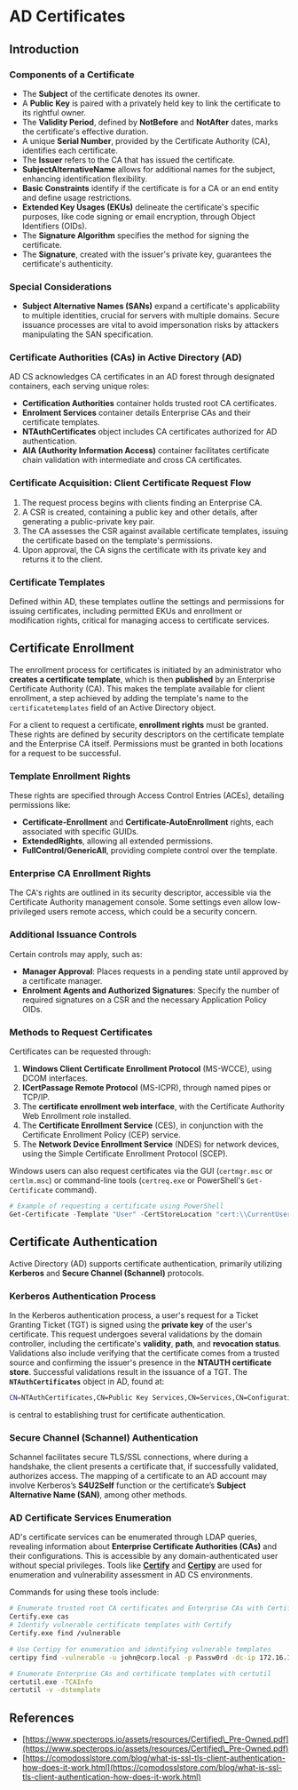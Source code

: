 # AD Certificates





## Introduction

### Components of a Certificate

- The **Subject** of the certificate denotes its owner.
- A **Public Key** is paired with a privately held key to link the certificate to its rightful owner.
- The **Validity Period**, defined by **NotBefore** and **NotAfter** dates, marks the certificate's effective duration.
- A unique **Serial Number**, provided by the Certificate Authority (CA), identifies each certificate.
- The **Issuer** refers to the CA that has issued the certificate.
- **SubjectAlternativeName** allows for additional names for the subject, enhancing identification flexibility.
- **Basic Constraints** identify if the certificate is for a CA or an end entity and define usage restrictions.
- **Extended Key Usages (EKUs)** delineate the certificate's specific purposes, like code signing or email encryption, through Object Identifiers (OIDs).
- The **Signature Algorithm** specifies the method for signing the certificate.
- The **Signature**, created with the issuer's private key, guarantees the certificate's authenticity.

### Special Considerations

- **Subject Alternative Names (SANs)** expand a certificate's applicability to multiple identities, crucial for servers with multiple domains. Secure issuance processes are vital to avoid impersonation risks by attackers manipulating the SAN specification.

### Certificate Authorities (CAs) in Active Directory (AD)

AD CS acknowledges CA certificates in an AD forest through designated containers, each serving unique roles:

- **Certification Authorities** container holds trusted root CA certificates.
- **Enrolment Services** container details Enterprise CAs and their certificate templates.
- **NTAuthCertificates** object includes CA certificates authorized for AD authentication.
- **AIA (Authority Information Access)** container facilitates certificate chain validation with intermediate and cross CA certificates.

### Certificate Acquisition: Client Certificate Request Flow

1. The request process begins with clients finding an Enterprise CA.
2. A CSR is created, containing a public key and other details, after generating a public-private key pair.
3. The CA assesses the CSR against available certificate templates, issuing the certificate based on the template's permissions.
4. Upon approval, the CA signs the certificate with its private key and returns it to the client.

### Certificate Templates

Defined within AD, these templates outline the settings and permissions for issuing certificates, including permitted EKUs and enrollment or modification rights, critical for managing access to certificate services.

## Certificate Enrollment

The enrollment process for certificates is initiated by an administrator who **creates a certificate template**, which is then **published** by an Enterprise Certificate Authority (CA). This makes the template available for client enrollment, a step achieved by adding the template's name to the `certificatetemplates` field of an Active Directory object.

For a client to request a certificate, **enrollment rights** must be granted. These rights are defined by security descriptors on the certificate template and the Enterprise CA itself. Permissions must be granted in both locations for a request to be successful.

### Template Enrollment Rights

These rights are specified through Access Control Entries (ACEs), detailing permissions like:
- **Certificate-Enrollment** and **Certificate-AutoEnrollment** rights, each associated with specific GUIDs.
- **ExtendedRights**, allowing all extended permissions.
- **FullControl/GenericAll**, providing complete control over the template.

### Enterprise CA Enrollment Rights

The CA's rights are outlined in its security descriptor, accessible via the Certificate Authority management console. Some settings even allow low-privileged users remote access, which could be a security concern.

### Additional Issuance Controls

Certain controls may apply, such as:
- **Manager Approval**: Places requests in a pending state until approved by a certificate manager.
- **Enrolment Agents and Authorized Signatures**: Specify the number of required signatures on a CSR and the necessary Application Policy OIDs.

### Methods to Request Certificates

Certificates can be requested through:
1. **Windows Client Certificate Enrollment Protocol** (MS-WCCE), using DCOM interfaces.
2. **ICertPassage Remote Protocol** (MS-ICPR), through named pipes or TCP/IP.
3. The **certificate enrollment web interface**, with the Certificate Authority Web Enrollment role installed.
4. The **Certificate Enrollment Service** (CES), in conjunction with the Certificate Enrollment Policy (CEP) service.
5. The **Network Device Enrollment Service** (NDES) for network devices, using the Simple Certificate Enrollment Protocol (SCEP).

Windows users can also request certificates via the GUI (`certmgr.msc` or `certlm.msc`) or command-line tools (`certreq.exe` or PowerShell's `Get-Certificate` command).

```powershell
# Example of requesting a certificate using PowerShell
Get-Certificate -Template "User" -CertStoreLocation "cert:\\CurrentUser\\My"
```

## Certificate Authentication

Active Directory (AD) supports certificate authentication, primarily utilizing **Kerberos** and **Secure Channel (Schannel)** protocols. 

### Kerberos Authentication Process

In the Kerberos authentication process, a user's request for a Ticket Granting Ticket (TGT) is signed using the **private key** of the user's certificate. This request undergoes several validations by the domain controller, including the certificate's **validity**, **path**, and **revocation status**. Validations also include verifying that the certificate comes from a trusted source and confirming the issuer's presence in the **NTAUTH certificate store**. Successful validations result in the issuance of a TGT. The **`NTAuthCertificates`** object in AD, found at:

```bash
CN=NTAuthCertificates,CN=Public Key Services,CN=Services,CN=Configuration,DC=<domain>,DC=<com>
```

is central to establishing trust for certificate authentication.

### Secure Channel (Schannel) Authentication

Schannel facilitates secure TLS/SSL connections, where during a handshake, the client presents a certificate that, if successfully validated, authorizes access. The mapping of a certificate to an AD account may involve Kerberos’s **S4U2Self** function or the certificate’s **Subject Alternative Name (SAN)**, among other methods.

### AD Certificate Services Enumeration

AD's certificate services can be enumerated through LDAP queries, revealing information about **Enterprise Certificate Authorities (CAs)** and their configurations. This is accessible by any domain-authenticated user without special privileges. Tools like **[Certify](https://github.com/GhostPack/Certify)** and **[Certipy](https://github.com/ly4k/Certipy)** are used for enumeration and vulnerability assessment in AD CS environments.

Commands for using these tools include:

```bash
# Enumerate trusted root CA certificates and Enterprise CAs with Certify
Certify.exe cas
# Identify vulnerable certificate templates with Certify
Certify.exe find /vulnerable

# Use Certipy for enumeration and identifying vulnerable templates
certipy find -vulnerable -u john@corp.local -p Passw0rd -dc-ip 172.16.126.128

# Enumerate Enterprise CAs and certificate templates with certutil
certutil.exe -TCAInfo
certutil -v -dstemplate
```

## References

* [https://www.specterops.io/assets/resources/Certified\_Pre-Owned.pdf](https://www.specterops.io/assets/resources/Certified\_Pre-Owned.pdf)
* [https://comodosslstore.com/blog/what-is-ssl-tls-client-authentication-how-does-it-work.html](https://comodosslstore.com/blog/what-is-ssl-tls-client-authentication-how-does-it-work.html)




